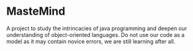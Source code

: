 # MasteMind
A project to study the intrincacies of java programming and deepen our understanding of object-oriented languages. Do not use our code as a model as it may contain novice errors, we are still learning after all.
